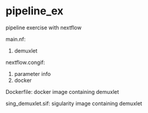 # pipeline_ex
pipeline exercise with nextflow 

main.nf:
  1. demuxlet

nextflow.congif:
  1. parameter info
  2. docker

Dockerfile: docker image containing demuxlet

sing_demuxlet.sif: sigularity image containing demuxlet
